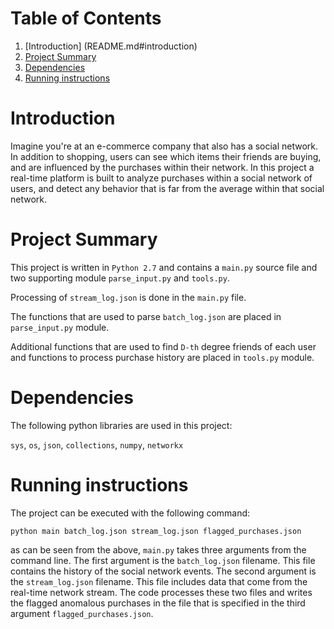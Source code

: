 # Table of Contents
1. [Introduction] (README.md#introduction)
2. [Project Summary](README.md#project-summary)
3. [Dependencies](README.md#dependencies)
4. [Running instructions](README.md#running-instructions)

# Introduction
Imagine you're at an e-commerce company that also has a social network. In addition to shopping, users can see which items their friends are buying, and are influenced by the purchases within their network. In this project a real-time platform is built to analyze purchases within a social network of users, and detect any behavior that is far from the average within that social network.

# Project Summary
This project is written in `Python 2.7` and contains a `main.py` source file and two supporting module `parse_input.py` and `tools.py`. 

Processing of `stream_log.json` is done in the `main.py` file.

The functions that are used to parse `batch_log.json` are placed in `parse_input.py` module.

Additional functions that are used to find `D-th` degree friends of each user and functions to process purchase history are placed in `tools.py` module.


# Dependencies
The following python libraries are used in this project:

`sys`, `os`, `json`, `collections`, `numpy`, `networkx`


# Running instructions
The project can be executed with the following command:

```
python main batch_log.json stream_log.json flagged_purchases.json
```

as can be seen from the above, `main.py` takes three arguments from the command line. The first argument is the `batch_log.json` filename. This file contains the history of the social network events. The second argument is the `stream_log.json` filename. This file includes data that come from the real-time network stream. The code processes these two files and writes the flagged anomalous purchases in the file that is specified in the third argument `flagged_purchases.json`.
